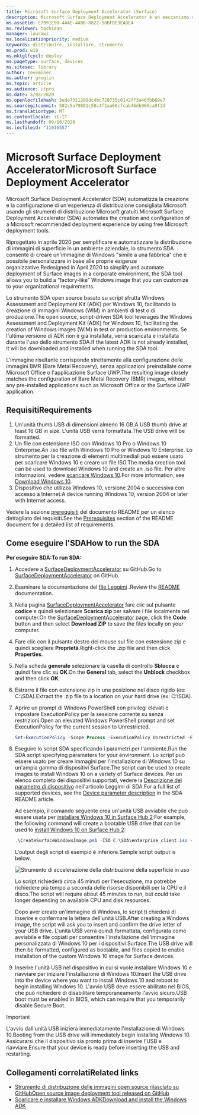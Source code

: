 ```yaml
---
title: Microsoft Surface Deployment Accelerator (Surface)
description: Microsoft Surface Deployment Accelerator è un meccanismo di distribuzione semplice e rapido che permette di ricreare l'immagine dei dispositivi Surface.
ms.assetid: E7991E90-4AAE-44B6-8822-58BFDE3EADE4
ms.reviewer: hachidan
manager: laurawi
ms.localizationpriority: medium
keywords: distribuire, installare, strumento
ms.prod: w10
ms.mktglfcycl: deploy
ms.pagetype: surface, devices
ms.sitesec: library
author: coveminer
ms.author: greglin
ms.topic: article
ms.audience: itpro
ms.date: 5/08/2020
ms.openlocfilehash: 3ede7311289dc4bc720735c0142ff3a46fbb69e7
ms.sourcegitcommit: 582c5a79881c58c4f1aa66cfcab46db966ca9f24
ms.translationtype: MT
ms.contentlocale: it-IT
ms.lasthandoff: 09/16/2020
ms.locfileid: "11016557"
---
```

# <span data-ttu-id="89f31-104">Microsoft Surface Deployment Accelerator</span><span class="sxs-lookup"><span data-stu-id="89f31-104">Microsoft Surface Deployment Accelerator</span></span>

<span data-ttu-id="89f31-105">Microsoft Surface Deployment Accelerator (SDA) automatizza la creazione e la configurazione di un'esperienza di distribuzione consigliata Microsoft usando gli strumenti di distribuzione Microsoft gratuiti.</span><span class="sxs-lookup"><span data-stu-id="89f31-105">Microsoft Surface Deployment Accelerator (SDA) automates the creation and configuration of a Microsoft recommended deployment experience by using free Microsoft deployment tools.</span></span>

<span data-ttu-id="89f31-106">Riprogettato in aprile 2020 per semplificare e automatizzare la distribuzione di immagini di superficie in un ambiente aziendale, lo strumento SDA consente di creare un'immagine di Windows "simile a una fabbrica" che è possibile personalizzare in base alle proprie esigenze organizzative.</span><span class="sxs-lookup"><span data-stu-id="89f31-106">Redesigned in April 2020 to simplify and automate deployment of Surface images in a corporate environment, the SDA tool allows you to build a “factory-like” Windows image that you can customize to your organizational requirements.</span></span>

<span data-ttu-id="89f31-107">Lo strumento SDA open source basato su script sfrutta Windows Assessment and Deployment Kit (ADK) per Windows 10, facilitando la creazione di immagini Windows (WIM) in ambienti di test o di produzione.</span><span class="sxs-lookup"><span data-stu-id="89f31-107">The open source, script-driven SDA tool leverages the Windows Assessment and Deployment Kit (ADK) for Windows 10, facilitating the creation of Windows images (WIM) in test or production environments.</span></span> <span data-ttu-id="89f31-108">Se l'ultima versione di ADK non è già installata, verrà scaricata e installata durante l'uso dello strumento SDA.</span><span class="sxs-lookup"><span data-stu-id="89f31-108">If the latest ADK is not already installed, it will be downloaded and installed when running the SDA tool.</span></span>

<span data-ttu-id="89f31-109">L'immagine risultante corrisponde strettamente alla configurazione delle immagini BMR (Bare Metal Recovery), senza applicazioni preinstallate come Microsoft Office o l'applicazione Surface UWP.</span><span class="sxs-lookup"><span data-stu-id="89f31-109">The resulting image closely matches the configuration of Bare Metal Recovery (BMR) images, without any pre-installed applications such as Microsoft Office or the Surface UWP application.</span></span>

## <span data-ttu-id="89f31-110">Requisiti</span><span class="sxs-lookup"><span data-stu-id="89f31-110">Requirements</span></span>

1. <span data-ttu-id="89f31-111">Un'unità thumb USB di dimensioni almeno 16 GB.</span><span class="sxs-lookup"><span data-stu-id="89f31-111">A USB thumb drive at least 16 GB in size.</span></span> <span data-ttu-id="89f31-112">L'unità USB verrà formattata.</span><span class="sxs-lookup"><span data-stu-id="89f31-112">The USB drive will be formatted.</span></span>
2. <span data-ttu-id="89f31-113">Un file con estensione ISO con Windows 10 Pro o Windows 10 Enterprise.</span><span class="sxs-lookup"><span data-stu-id="89f31-113">An .iso file with Windows 10 Pro or Windows 10 Enterprise.</span></span> <span data-ttu-id="89f31-114">Lo strumento per la creazione di elementi multimediali può essere usato per scaricare Windows 10 e creare un file ISO.</span><span class="sxs-lookup"><span data-stu-id="89f31-114">The media creation tool can be used to download Windows 10 and create an .iso file.</span></span> <span data-ttu-id="89f31-115">Per altre informazioni, vedere [scaricare Windows 10](https://www.microsoft.com/software-download/windows10).</span><span class="sxs-lookup"><span data-stu-id="89f31-115">For more information, see [Download Windows 10](https://www.microsoft.com/software-download/windows10).</span></span>
3. <span data-ttu-id="89f31-116">Dispositivo che utilizza Windows 10, versione 2004 o successiva con accesso a Internet.</span><span class="sxs-lookup"><span data-stu-id="89f31-116">A device running Windows 10, version 2004 or later with Internet access.</span></span>

<span data-ttu-id="89f31-117">Vedere la sezione [prerequisiti](https://github.com/microsoft/SurfaceDeploymentAccelerator/blob/master/README.md#prerequisites) del documento README per un elenco dettagliato dei requisiti.</span><span class="sxs-lookup"><span data-stu-id="89f31-117">See the [Prerequisites](https://github.com/microsoft/SurfaceDeploymentAccelerator/blob/master/README.md#prerequisites) section of the README document for a detailed list of requirements.</span></span>

## <span data-ttu-id="89f31-118">Come eseguire l'SDA</span><span class="sxs-lookup"><span data-stu-id="89f31-118">How to run the SDA</span></span>

**<span data-ttu-id="89f31-119">Per eseguire SDA:</span><span class="sxs-lookup"><span data-stu-id="89f31-119">To run SDA:</span></span>**

1. <span data-ttu-id="89f31-120">Accedere a [SurfaceDeploymentAccelerator](https://github.com/microsoft/SurfaceDeploymentAccelerator) su GitHub.</span><span class="sxs-lookup"><span data-stu-id="89f31-120">Go to [SurfaceDeploymentAccelerator](https://github.com/microsoft/SurfaceDeploymentAccelerator) on GitHub.</span></span> 
2. <span data-ttu-id="89f31-121">Esaminare la documentazione del [file Leggimi](https://github.com/microsoft/SurfaceDeploymentAccelerator/blob/master/README.md) .</span><span class="sxs-lookup"><span data-stu-id="89f31-121">Review the [README](https://github.com/microsoft/SurfaceDeploymentAccelerator/blob/master/README.md) documentation.</span></span>
3. <span data-ttu-id="89f31-122">Nella pagina [SurfaceDeploymentAccelerator](https://github.com/microsoft/SurfaceDeploymentAccelerator) fare clic sul pulsante **codice** e quindi selezionare **Scarica zip** per salvare i file localmente nel computer.</span><span class="sxs-lookup"><span data-stu-id="89f31-122">On the [SurfaceDeploymentAccelerator](https://github.com/microsoft/SurfaceDeploymentAccelerator) page, click the **Code** button and then select **Download ZIP** to save the files locally on your computer.</span></span>
4. <span data-ttu-id="89f31-123">Fare clic con il pulsante destro del mouse sul file con estensione zip e quindi scegliere **Proprietà**.</span><span class="sxs-lookup"><span data-stu-id="89f31-123">Right-click the .zip file and then click **Properties**.</span></span>
5. <span data-ttu-id="89f31-124">Nella scheda **generale** selezionare la casella di controllo **Sblocca** e quindi fare clic su **OK**.</span><span class="sxs-lookup"><span data-stu-id="89f31-124">On the **General** tab, select the **Unblock** checkbox and then click **OK**.</span></span>
6. <span data-ttu-id="89f31-125">Estrarre il file con estensione zip in una posizione nel disco rigido (es: C:\SDA).</span><span class="sxs-lookup"><span data-stu-id="89f31-125">Extract the .zip file to a location on your hard drive (ex: C:\SDA).</span></span>
7. <span data-ttu-id="89f31-126">Aprire un prompt di Windows PowerShell con privilegi elevati e impostare ExecutionPolicy per la sessione corrente su senza restrizioni.</span><span class="sxs-lookup"><span data-stu-id="89f31-126">Open an elevated Windows PowerShell prompt and set ExecutionPolicy for the current session to Unrestricted.</span></span>

    ```powershell
    Set-ExecutionPolicy -Scope Process -ExecutionPolicy Unrestricted -Force
    ```
8. <span data-ttu-id="89f31-127">Eseguire lo script SDA specificando i parametri per l'ambiente.</span><span class="sxs-lookup"><span data-stu-id="89f31-127">Run the SDA script specifying parameters for your environment.</span></span> <span data-ttu-id="89f31-128">Lo script può essere usato per creare immagini per l'installazione di Windows 10 su un'ampia gamma di dispositivi Surface.</span><span class="sxs-lookup"><span data-stu-id="89f31-128">The script can be used to create images to install Windows 10 on a variety of Surface devices.</span></span> <span data-ttu-id="89f31-129">Per un elenco completo dei dispositivi supportati, vedere la [Descrizione del parametro di dispositivo](https://github.com/microsoft/SurfaceDeploymentAccelerator/blob/master/README.md#full-parameter-documentation) nell'articolo Leggimi di SDA.</span><span class="sxs-lookup"><span data-stu-id="89f31-129">For a full list of supported devices, see the [Device parameter description](https://github.com/microsoft/SurfaceDeploymentAccelerator/blob/master/README.md#full-parameter-documentation) in the SDA README article.</span></span> 

    <span data-ttu-id="89f31-130">Ad esempio, il comando seguente crea un'unità USB avviabile che può essere usata per [installare Windows 10 in Surface Hub 2](https://docs.microsoft.com/surface-hub/surface-hub-2s-migrate-os):</span><span class="sxs-lookup"><span data-stu-id="89f31-130">For example, the following command will create a bootable USB drive that can be used to [install Windows 10 on Surface Hub 2](https://docs.microsoft.com/surface-hub/surface-hub-2s-migrate-os):</span></span>

    ```powershell
    .\CreateSurfaceWindowsImage.ps1 -ISO C:\SDA\enterprise_client.iso -OSSKU Enterprise -DestinationFolder C:\Output -Device SurfaceHub2 -CreateUSB $True
    ```
    <span data-ttu-id="89f31-131">L'output degli script di esempio è inferiore.</span><span class="sxs-lookup"><span data-stu-id="89f31-131">Sample script output is below.</span></span>

   ![Strumento di accelerazione della distribuzione della superficie in uso](images/sda1.png)

    <span data-ttu-id="89f31-133">Lo script richiederà circa 45 minuti per l'esecuzione, ma potrebbe richiedere più tempo a seconda delle risorse disponibili per la CPU e il disco.</span><span class="sxs-lookup"><span data-stu-id="89f31-133">The script will require about 45 minutes to run, but could take longer depending on available CPU and disk resources.</span></span> 

    <span data-ttu-id="89f31-134">Dopo aver creato un'immagine di Windows, lo script ti chiederà di inserire e confermare la lettera dell'unità USB.</span><span class="sxs-lookup"><span data-stu-id="89f31-134">After creating a Windows image, the script will ask you to insert and confirm the drive letter of your USB drive.</span></span> <span data-ttu-id="89f31-135">L'unità USB verrà quindi formattata, configurata come avviabile e file copiati per consentire l'installazione dell'immagine personalizzata di Windows 10 per i dispositivi Surface.</span><span class="sxs-lookup"><span data-stu-id="89f31-135">The USB drive will then be formatted, configured as bootable, and files copied to enable installation of the custom Windows 10 image for Surface devices.</span></span>

9. <span data-ttu-id="89f31-136">Inserire l'unità USB nel dispositivo in cui si vuole installare Windows 10 e riavviare per iniziare l'installazione di Windows 10.</span><span class="sxs-lookup"><span data-stu-id="89f31-136">Insert the USB drive into the device where you want to install Windows 10 and reboot to begin installing Windows 10.</span></span> <span data-ttu-id="89f31-137">L'avvio USB deve essere abilitato nel BIOS, che può richiedere di disabilitare temporaneamente l'avvio sicuro.</span><span class="sxs-lookup"><span data-stu-id="89f31-137">USB boot must be enabled in BIOS, which can require that you temporarily disable Secure Boot.</span></span>

> [!IMPORTANT]
> <span data-ttu-id="89f31-138">L'avvio dall'unità USB inizierà immediatamente l'installazione di Windows 10.</span><span class="sxs-lookup"><span data-stu-id="89f31-138">Booting from the USB drive will immediately begin installing Windows 10.</span></span> <span data-ttu-id="89f31-139">Assicurarsi che il dispositivo sia pronto prima di inserire l'USB e riavviare.</span><span class="sxs-lookup"><span data-stu-id="89f31-139">Ensure that your device is ready before inserting the USB and restarting.</span></span> 

## <span data-ttu-id="89f31-140">Collegamenti correlati</span><span class="sxs-lookup"><span data-stu-id="89f31-140">Related links</span></span>

 - [<span data-ttu-id="89f31-141">Strumento di distribuzione delle immagini open source rilasciato su GitHub</span><span class="sxs-lookup"><span data-stu-id="89f31-141">Open source image deployment tool released on GitHub</span></span>](https://techcommunity.microsoft.com/t5/surface-it-pro-blog/open-source-image-deployment-tool-released-on-github/ba-p/1314115)
 - [<span data-ttu-id="89f31-142">Scaricare e installare Windows ADK</span><span class="sxs-lookup"><span data-stu-id="89f31-142">Download and install the Windows ADK</span></span>](https://docs.microsoft.com/windows-hardware/get-started/adk-install)
